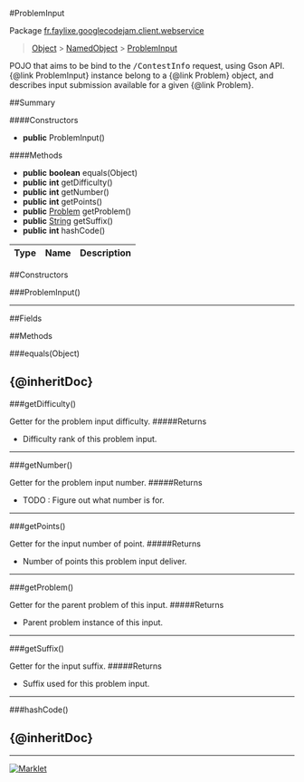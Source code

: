 #ProblemInput

Package [fr.faylixe.googlecodejam.client.webservice](README.md)<br>
> [Object](../../../../ava/lang/Object.md) > [NamedObject](ommon/NamedObject.md) > [ProblemInput](ProblemInput.md)

<p>POJO that aims to be bind to the <tt>/ContestInfo</tt>
 request, using Gson API. {@link ProblemInput} instance belong
 to a {@link Problem} object, and describes input submission
 available for a given {@link Problem}.</p>

##Summary

####Constructors

* **public** ProblemInput()

####Methods

* **public** **boolean** equals(Object)
* **public** **int** getDifficulty()
* **public** **int** getNumber()
* **public** **int** getPoints()
* **public** [Problem](Problem.md) getProblem()
* **public** [String](../../../../ava/lang/String.md) getSuffix()
* **public** **int** hashCode()

Type | Name | Description
 --- | --- | --- 


##Constructors

###ProblemInput()



---

##Fields


##Methods

###equals(Object)


{@inheritDoc}
---
###getDifficulty()


Getter for the problem input difficulty.
#####Returns


* Difficulty rank of this problem input.

---
###getNumber()


Getter for the problem input number.
#####Returns


* TODO : Figure out what number is for.

---
###getPoints()


Getter for the input number of point.
#####Returns


* Number of points this problem input deliver.

---
###getProblem()


Getter for the parent problem of this input.
#####Returns


* Parent problem instance of this input.

---
###getSuffix()


Getter for the input suffix.
#####Returns


* Suffix used for this problem input.

---
###hashCode()


{@inheritDoc}
---
---
[![Marklet](https://img.shields.io/badge/Generated%20by-Marklet-green.svg)](https://github.com/Faylixe/marklet)